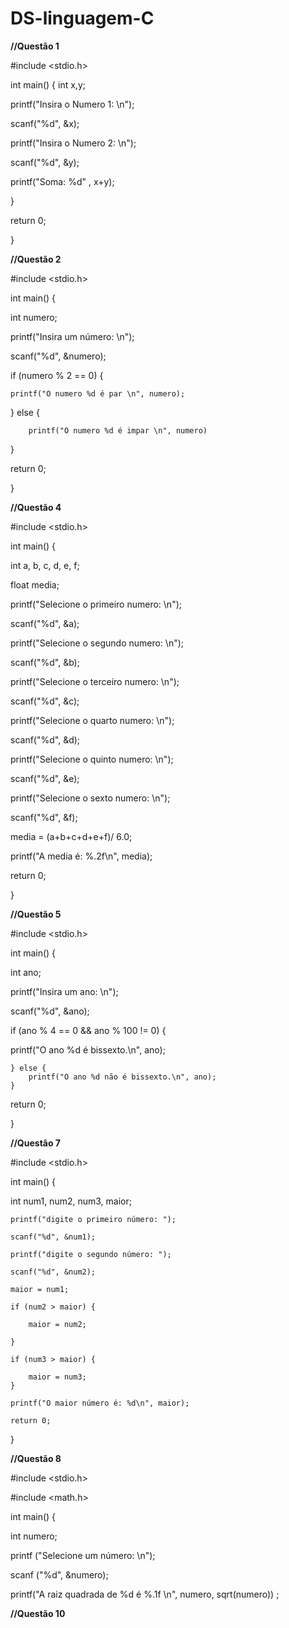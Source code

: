 # DS-linguagem-C

**//Questão 1**

#include <stdio.h>

int main() {
  int x,y;
  
printf("Insira o Numero 1: \n");

scanf("%d", &x);

printf("Insira o Numero 2: \n");

scanf("%d", &y);

printf("Soma: %d" , x+y);

}

return 0;

}

**//Questão 2**

#include <stdio.h>

int main() {

 int numero;
 
printf("Insira um número: \n");

scanf("%d", &numero);

if (numero % 2 == 0) {

    printf("O numero %d é par \n", numero);
    
}
    else {
    
        printf("O numero %d é impar \n", numero)
}

return 0;

}

**//Questão 4**

#include <stdio.h>

int main() {

 int a, b, c, d, e, f;
 
float media;

printf("Selecione o primeiro numero: \n");

scanf("%d", &a);

printf("Selecione o segundo numero: \n");

scanf("%d", &b);

printf("Selecione o terceiro numero: \n");

scanf("%d", &c);

printf("Selecione o quarto numero: \n");

scanf("%d", &d);

printf("Selecione o quinto numero: \n");

scanf("%d", &e);

printf("Selecione o sexto numero: \n");

scanf("%d", &f);

media = (a+b+c+d+e+f)/ 6.0;

printf("A media é: %.2f\n", media);

return 0;

}

**//Questão 5**

#include <stdio.h>

int main() {

int ano;

printf("Insira um ano: \n");

scanf("%d", &ano);

if (ano % 4 == 0 && ano % 100 != 0) {

printf("O ano %d é bissexto.\n", ano);

    } else {
        printf("O ano %d não é bissexto.\n", ano);
    }
    
return 0;

}

**//Questão 7**

#include <stdio.h>

int main() {

int num1, num2, num3, maior;

    printf("digite o primeiro número: ");
    
    scanf("%d", &num1);
    
    printf("digite o segundo número: ");
    
    scanf("%d", &num2);

    maior = num1;
    
    if (num2 > maior) {
    
        maior = num2;
        
    }
    
    if (num3 > maior) {
    
        maior = num3;
    }

    printf("O maior número é: %d\n", maior);

    return 0;
}

**//Questão 8**

#include <stdio.h>

#include <math.h>

int main() {

int numero;

printf ("Selecione um número: \n");

scanf ("%d", &numero);

printf("A raiz quadrada de %d é %.1f \n", numero, sqrt(numero))
;

**//Questão 10**

